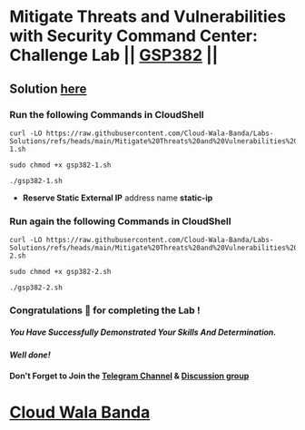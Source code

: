 # Mitigate Threats and Vulnerabilities with Security Command Center: Challenge Lab || [GSP382](https://www.cloudskillsboost.google/focuses/71935?parent=catalog) ||

## Solution [here](https://youtu.be/aSUdaONi4CI)

### Run the following Commands in CloudShell

```
curl -LO https://raw.githubusercontent.com/Cloud-Wala-Banda/Labs-Solutions/refs/heads/main/Mitigate%20Threats%20and%20Vulnerabilities%20with%20Security%20Command%20Center%20Challenge%20Lab/gsp382-1.sh

sudo chmod +x gsp382-1.sh

./gsp382-1.sh
```

* **Reserve Static External IP** address name **static-ip**

### Run again the following Commands in CloudShell

```
curl -LO https://raw.githubusercontent.com/Cloud-Wala-Banda/Labs-Solutions/refs/heads/main/Mitigate%20Threats%20and%20Vulnerabilities%20with%20Security%20Command%20Center%20Challenge%20Lab/gsp382-2.sh

sudo chmod +x gsp382-2.sh

./gsp382-2.sh
```

### Congratulations 🎉 for completing the Lab !

##### *You Have Successfully Demonstrated Your Skills And Determination.*

#### *Well done!*

#### Don't Forget to Join the [Telegram Channel](https://t.me/cloudwalabanda) & [Discussion group](https://t.me/cloudwalabandachats)

# [Cloud Wala Banda](https://www.youtube.com/@cloudwalabanda)
